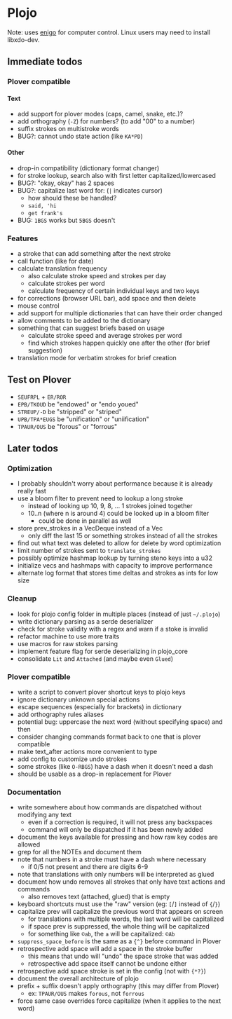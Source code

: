 # Plojo

Note: uses [enigo](https://crates.io/crates/enigo) for computer control. Linux
users may need to install libxdo-dev.

## Immediate todos

### Plover compatible

#### Text
- add support for plover modes (caps, camel, snake, etc.)?
- add orthography (`-Z`) for numbers? (to add "00" to a number)
- suffix strokes on multistroke words
- BUG?: cannot undo state action (like `KA*PD`)

#### Other
- drop-in compatibility (dictionary format changer)
- for stroke lookup, search also with first letter capitalized/lowercased
- BUG?: "okay, okay" has 2 spaces
- BUG?: capitalize last word for: (`|` indicates cursor)
  - how should these be handled?
  - `said, 'hi`
  - `get frank's`
- BUG: `1BGS` works but `5BGS` doesn't

### Features

- a stroke that can add something after the next stroke
- call function (like for date)
- calculate translation frequency
  - also calculate stroke speed and strokes per day
  - calculate strokes per word
  - calculate frequency of certain individual keys and two keys
- for corrections (browser URL bar), add space and then delete
- mouse control
- add support for multiple dictionaries that can have their order changed
- allow comments to be added to the dictionary
- something that can suggest briefs based on usage
  - calculate stroke speed and average strokes per word
  - find which strokes happen quickly one after the other (for brief suggestion)
- translation mode for verbatim strokes for brief creation

## Test on Plover
- `SEUFRPL` + `ER/ROR`
- `EPB/TKOUD` be "endowed" or "endo youed"
- `STREUP/-D` be "stripped" or "striped"
- `UPB/TPA*EUGS` be "unification" or "uniification"
- `TPAUR/OUS` be "forous" or "forrous"

## Later todos

### Optimization
- I probably shouldn't worry about performance because it is already really fast
- use a bloom filter to prevent need to lookup a long stroke
  - instead of looking up 10, 9, 8, ... 1 strokes joined together
  - 10..n (where n is around 4) could be looked up in a bloom filter
    - could be done in parallel as well
- store prev_strokes in a VecDeque instead of a Vec
  - only diff the last 15 or something strokes instead of all the strokes
- find out what text was deleted to allow for delete by word optimization
- limit number of strokes sent to `translate_strokes`
- possibly optimize hashmap lookup by turning steno keys into a u32
- initialize vecs and hashmaps with capacity to improve performance
- alternate log format that stores time deltas and strokes as ints for low size

### Cleanup
- look for plojo config folder in multiple places (instead of just `~/.plojo`)
- write dictionary parsing as a serde deserializer
- check for stroke validity with a regex and warn if a stoke is invalid
- refactor machine to use more traits
- use macros for raw stokes parsing
- implement feature flag for serde deserializing in plojo_core
- consolidate `Lit` and `Attached` (and maybe even `Glued`)

### Plover compatible
- write a script to convert plover shortcut keys to plojo keys
- ignore dictionary unknown special actions
- escape sequences (especially for brackets) in dictionary
- add orthography rules aliases
- potential bug: uppercase the next word (without specifying space) and then
- consider changing commands format back to one that is plover compatible
- make text_after actions more convenient to type
- add config to customize undo strokes
- some strokes (like `O-RBGS`) have a dash when it doesn't need a dash
- should be usable as a drop-in replacement for Plover

### Documentation
- write somewhere about how commands are dispatched without modifying any text
  - even if a correction is required, it will not press any backspaces
  - command will only be dispatched if it has been newly added
- document the keys available for pressing and how raw key codes are allowed
- grep for all the NOTEs and document them
- note that numbers in a stroke must have a dash where necessary
  - if 0/5 not present and there are digits 6-9
- note that translations with only numbers will be interpreted as glued
- document how undo removes all strokes that only have text actions and commands
  - also removes text (attached, glued) that is empty
- keyboard shortcuts must use the "raw" version (eg: `[`/`]` instead of `{`/`}`)
- capitalize prev will capitalize the previous word that appears on screen
  - for translations with multiple words, the last word will be capitalized
  - if space prev is suppressed, the whole thing will be capitalized
  - for something like `©ab`, the `a` will be capitalized: `©Ab`
- `suppress_space_before` is the same as a `{^}` before command in Plover
- retrospective add space will add a space in the stroke buffer
  - this means that undo will "undo" the space stroke that was added
  - retrospective add space itself cannot be undone either
- retrospective add space stroke is set in the config (not with `{*?}`)
- document the overall architecture of plojo
- prefix + suffix doesn't apply orthography (this may differ from Plover)
  - ex: `TPAUR/OUS` makes `forous`, not `forrous`
- force same case overrides force capitalize (when it applies to the next word)
